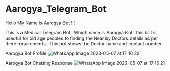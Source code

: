 # Aarogya_Telegram_Bot

Hello My Name is Aarogya Bot !!!


This is a Medical Telegram Bot . Which name is Aarogya Bot . this bot is usedful for old age peoples to finding the Near by Doctors details as per there  requirements . This bot shows the Doctor name and contact number.



Aarogya Bot Profile 
![WhatsApp Image 2023-05-07 at 17 16 22](https://user-images.githubusercontent.com/102305831/236675547-e971ef44-cb52-4228-b354-077103fd06b4.jpg)


Aarogya Bot Chatting Response
![WhatsApp Image 2023-05-07 at 17 16 21](https://user-images.githubusercontent.com/102305831/236675571-a86b8d4e-2b99-4433-b4a0-fca1e77dd260.jpg)

